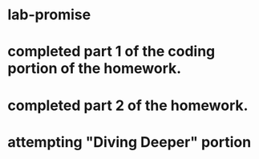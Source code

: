 # lab-promise

# completed part 1 of the coding portion of the homework.
# completed part 2 of the homework.
# attempting "Diving Deeper" portion

